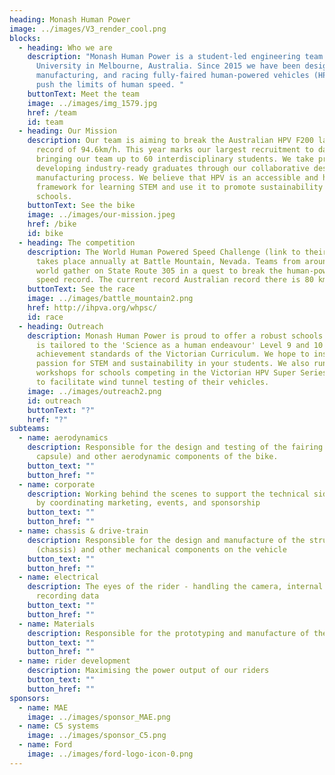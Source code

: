 ```yaml
---
heading: Monash Human Power
image: ../images/V3_render_cool.png
blocks:
  - heading: Who we are
    description: "Monash Human Power is a student-led engineering team from Monash
      University in Melbourne, Australia. Since 2015 we have been designing,
      manufacturing, and racing fully-faired human-powered vehicles (HPV) to
      push the limits of human speed. "
    buttonText: Meet the team
    image: ../images/img_1579.jpg
    href: /team
    id: team
  - heading: Our Mission
    description: Our team is aiming to break the Australian HPV F200 land speed
      record of 94.6km/h. This year marks our largest recruitment to date,
      bringing our team up to 60 interdisciplinary students. We take pride in
      developing industry-ready graduates through our collaborative design and
      manufacturing process. We believe that HPV is an accessible and hands-on
      framework for learning STEM and use it to promote sustainability in
      schools.
    buttonText: See the bike
    image: ../images/our-mission.jpeg
    href: /bike
    id: bike
  - heading: The competition
    description: The World Human Powered Speed Challenge (link to their website)
      takes place annually at Battle Mountain, Nevada. Teams from around the
      world gather on State Route 305 in a quest to break the human-powered land
      speed record. The current record Australian record there is 80 km/h.
    buttonText: See the race
    image: ../images/battle_mountain2.png
    href: http://ihpva.org/whpsc/
    id: race
  - heading: Outreach
    description: Monash Human Power is proud to offer a robust schools program that
      is tailored to the 'Science as a human endeavour' Level 9 and 10 Science
      achievement standards of the Victorian Curriculum. We hope to inspire a
      passion for STEM and sustainability in your students. We also run
      workshops for schools competing in the Victorian HPV Super Series and help
      to facilitate wind tunnel testing of their vehicles.
    image: ../images/outreach2.png
    id: outreach
    buttonText: "?"
    href: "?"
subteams:
  - name: aerodynamics
    description: Responsible for the design and testing of the fairing (outter
      capsule) and other aerodynamic components of the bike.
    button_text: ""
    button_href: ""
  - name: corporate
    description: Working behind the scenes to support the technical side of the team
      by coordinating marketing, events, and sponsorship
    button_text: ""
    button_href: ""
  - name: chassis & drive-train
    description: Responsible for the design and manufacture of the structural frame
      (chassis) and other mechanical components on the vehicle
    button_text: ""
    button_href: ""
  - name: electrical
    description: The eyes of the rider - handling the camera, internal display, and
      recording data
    button_text: ""
    button_href: ""
  - name: Materials
    description: Responsible for the prototyping and manufacture of the fairing of our bike.
    button_text: ""
    button_href: ""
  - name: rider development
    description: Maximising the power output of our riders
    button_text: ""
    button_href: ""
sponsors:
  - name: MAE
    image: ../images/sponsor_MAE.png
  - name: C5 systems
    image: ../images/sponsor_C5.png
  - name: Ford
    image: ../images/ford-logo-icon-0.png
---
```

